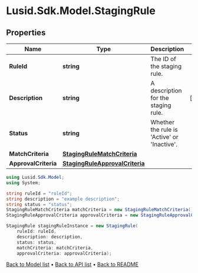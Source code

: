 # Lusid.Sdk.Model.StagingRule

## Properties

Name | Type | Description | Notes
------------ | ------------- | ------------- | -------------
**RuleId** | **string** | The ID of the staging rule. | 
**Description** | **string** | A description for the staging rule. | [optional] 
**Status** | **string** | Whether the rule is &#39;Active&#39; or &#39;Inactive&#39;. | 
**MatchCriteria** | [**StagingRuleMatchCriteria**](StagingRuleMatchCriteria.md) |  | 
**ApprovalCriteria** | [**StagingRuleApprovalCriteria**](StagingRuleApprovalCriteria.md) |  | 

```csharp
using Lusid.Sdk.Model;
using System;

string ruleId = "ruleId";
string description = "example description";
string status = "status";
StagingRuleMatchCriteria matchCriteria = new StagingRuleMatchCriteria();
StagingRuleApprovalCriteria approvalCriteria = new StagingRuleApprovalCriteria();

StagingRule stagingRuleInstance = new StagingRule(
    ruleId: ruleId,
    description: description,
    status: status,
    matchCriteria: matchCriteria,
    approvalCriteria: approvalCriteria);
```

[Back to Model list](../README.md#documentation-for-models) &#8226; [Back to API list](../README.md#documentation-for-api-endpoints) &#8226; [Back to README](../README.md)
